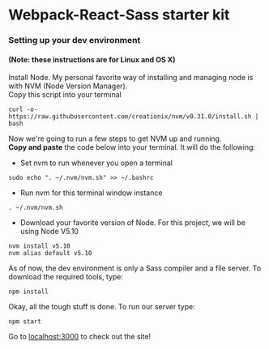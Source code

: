 # Webpack-React-Sass starter kit

### Setting up your dev environment
#### (Note: these instructions are for Linux and OS X)
Install Node. My personal favorite way of installing and managing node is with NVM (Node Version Manager).  
Copy this script into your terminal
```
curl -o- https://raw.githubusercontent.com/creationix/nvm/v0.31.0/install.sh | bash
```

Now we're going to run a few steps to get NVM up and running.  
**Copy and paste** the code below into your terminal. It will do the following:
- Set nvm to run whenever you open a terminal
```
sudo echo ". ~/.nvm/nvm.sh" >> ~/.bashrc
```
- Run nvm for this terminal window instance
```
. ~/.nvm/nvm.sh
```
- Download your favorite version of Node. For this project, we will be using Node V5.10  
```
nvm install v5.10
nvm alias default v5.10
```

As of now, the dev environment is only a Sass compiler and a file server. To download the required tools, type:  
```
npm install
```

Okay, all the tough stuff is done.
To run our server type:  
```
npm start
```

Go to [localhost:3000](http://localhost:3000) to check out the site!
